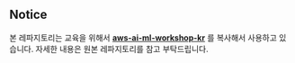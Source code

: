 ## Notice

본 레파지토리는 교육을 위해서 **[aws-ai-ml-workshop-kr](https://github.com/aws-samples/aws-ai-ml-workshop-kr/tree/master/sagemaker/sm-special-webinar)** 를 복사해서 사용하고 있습니다. 자세한 내용은 원본 레파지토리를 참고 부탁드립니다.

